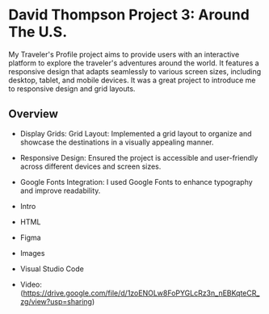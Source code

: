# David Thompson Project 3: Around The U.S.

My Traveler's Profile project aims to provide users with an interactive platform to explore the traveler's adventures around the world. It features a responsive design that adapts seamlessly to various screen sizes, including desktop, tablet, and mobile devices. It was a great project to introduce me to responsive design and grid layouts.

## Overview  

* Display Grids: Grid Layout: Implemented a grid layout to organize and showcase the destinations in a   visually appealing manner.
* Responsive Design: Ensured the project is accessible and user-friendly across different devices and   screen sizes.
 * Google Fonts Integration: I used Google Fonts to enhance typography and improve readability.
* Intro 
* HTML 
* Figma  
* Images
* Visual Studio Code
 
* Video: (https://drive.google.com/file/d/1zoENOLw8FoPYGLcRz3n_nEBKqteCR_zg/view?usp=sharing)

  

